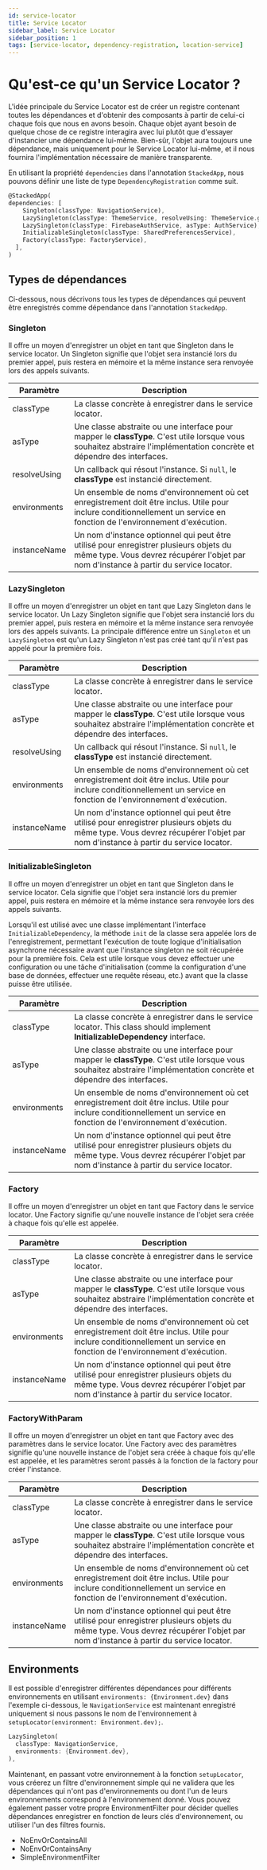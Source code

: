 ```yaml
---
id: service-locator
title: Service Locator
sidebar_label: Service Locator
sidebar_position: 1
tags: [service-locator, dependency-registration, location-service]
---
```


# Qu'est-ce qu'un Service Locator ?

L'idée principale du Service Locator est de créer un registre contenant toutes les dépendances et d'obtenir des composants à partir de celui-ci chaque fois que nous en avons besoin. Chaque objet ayant besoin de quelque chose de ce registre interagira avec lui plutôt que d'essayer d'instancier une dépendance lui-même. Bien-sûr, l'objet aura toujours une dépendance, mais uniquement pour le Service Locator lui-même, et il nous fournira l'implémentation nécessaire de manière transparente.

En utilisant la propriété `dependencies` dans l'annotation `StackedApp`, nous pouvons définir une liste de type `DependencyRegistration` comme suit.

```dart
@StackedApp(
dependencies: [
    Singleton(classType: NavigationService),
    LazySingleton(classType: ThemeService, resolveUsing: ThemeService.getInstance),
    LazySingleton(classType: FirebaseAuthService, asType: AuthService),
    InitializableSingleton(classType: SharedPreferencesService),
    Factory(classType: FactoryService),
  ],
)
```

## Types de dépendances

Ci-dessous, nous décrivons tous les types de dépendances qui peuvent être enregistrés comme dépendance dans l'annotation `StackedApp`.

### Singleton

Il offre un moyen d'enregistrer un objet en tant que Singleton dans le service locator. Un Singleton signifie que l'objet sera instancié lors du premier appel, puis restera en mémoire et la même instance sera renvoyée lors des appels suivants.

| Paramètre    | Description |
| ------------ | ----------- |
| classType    | La classe concrète à enregistrer dans le service locator. |
| asType       | Une classe abstraite ou une interface pour mapper le **classType**. C'est utile lorsque vous souhaitez abstraire l'implémentation concrète et dépendre des interfaces. |
| resolveUsing | Un callback qui résout l'instance. Si `null`, le **classType** est instancié directement. |
| environments | Un ensemble de noms d'environnement où cet enregistrement doit être inclus. Utile pour inclure conditionnellement un service en fonction de l'environnement d'exécution. |
| instanceName | Un nom d'instance optionnel qui peut être utilisé pour enregistrer plusieurs objets du même type. Vous devrez récupérer l'objet par nom d'instance à partir du service locator. |

### LazySingleton

Il offre un moyen d'enregistrer un objet en tant que Lazy Singleton dans le service locator. Un Lazy Singleton signifie que l'objet sera instancié lors du premier appel, puis restera en mémoire et la même instance sera renvoyée lors des appels suivants. La principale différence entre un `Singleton` et un `LazySingleton` est qu'un Lazy Singleton n'est pas créé tant qu'il n'est pas appelé pour la première fois.

| Paramètre    | Description |
| ------------ | ----------- |
| classType    | La classe concrète à enregistrer dans le service locator. |
| asType       | Une classe abstraite ou une interface pour mapper le **classType**. C'est utile lorsque vous souhaitez abstraire l'implémentation concrète et dépendre des interfaces. |
| resolveUsing | Un callback qui résout l'instance. Si `null`, le **classType** est instancié directement. |
| environments | Un ensemble de noms d'environnement où cet enregistrement doit être inclus. Utile pour inclure conditionnellement un service en fonction de l'environnement d'exécution. |
| instanceName | Un nom d'instance optionnel qui peut être utilisé pour enregistrer plusieurs objets du même type. Vous devrez récupérer l'objet par nom d'instance à partir du service locator. |

### InitializableSingleton

Il offre un moyen d'enregistrer un objet en tant que Singleton dans le service locator. Cela signifie que l'objet sera instancié lors du premier appel, puis restera en mémoire et la même instance sera renvoyée lors des appels suivants.

Lorsqu'il est utilisé avec une classe implémentant l'interface `InitializableDependency`, la méthode `init` de la classe sera appelée lors de l'enregistrement, permettant l'exécution de toute logique d'initialisation asynchrone nécessaire avant que l'instance singleton ne soit récupérée pour la première fois. Cela est utile lorsque vous devez effectuer une configuration ou une tâche d'initialisation (comme la configuration d'une base de données, effectuer une requête réseau, etc.) avant que la classe puisse être utilisée.

| Paramètre    | Description |
| ------------ | ----------- |
| classType    | La classe concrète à enregistrer dans le service locator. This class should implement **InitializableDependency** interface. |
| asType       | Une classe abstraite ou une interface pour mapper le **classType**. C'est utile lorsque vous souhaitez abstraire l'implémentation concrète et dépendre des interfaces. |
| environments | Un ensemble de noms d'environnement où cet enregistrement doit être inclus. Utile pour inclure conditionnellement un service en fonction de l'environnement d'exécution. |
| instanceName | Un nom d'instance optionnel qui peut être utilisé pour enregistrer plusieurs objets du même type. Vous devrez récupérer l'objet par nom d'instance à partir du service locator. |

### Factory

Il offre un moyen d'enregistrer un objet en tant que Factory dans le service locator. Une Factory signifie qu'une nouvelle instance de l'objet sera créée à chaque fois qu'elle est appelée.

| Paramètre    | Description |
| ------------ | ----------- |
| classType    | La classe concrète à enregistrer dans le service locator. |
| asType       | Une classe abstraite ou une interface pour mapper le **classType**. C'est utile lorsque vous souhaitez abstraire l'implémentation concrète et dépendre des interfaces. |
| environments | Un ensemble de noms d'environnement où cet enregistrement doit être inclus. Utile pour inclure conditionnellement un service en fonction de l'environnement d'exécution. |
| instanceName | Un nom d'instance optionnel qui peut être utilisé pour enregistrer plusieurs objets du même type. Vous devrez récupérer l'objet par nom d'instance à partir du service locator. |

### FactoryWithParam

Il offre un moyen d'enregistrer un objet en tant que Factory avec des paramètres dans le service locator. Une Factory avec des paramètres signifie qu'une nouvelle instance de l'objet sera créée à chaque fois qu'elle est appelée, et les paramètres seront passés à la fonction de la factory pour créer l'instance.

| Paramètre    | Description |
| ------------ | ----------- |
| classType    | La classe concrète à enregistrer dans le service locator. |
| asType       | Une classe abstraite ou une interface pour mapper le **classType**. C'est utile lorsque vous souhaitez abstraire l'implémentation concrète et dépendre des interfaces. |
| environments | Un ensemble de noms d'environnement où cet enregistrement doit être inclus. Utile pour inclure conditionnellement un service en fonction de l'environnement d'exécution. |
| instanceName | Un nom d'instance optionnel qui peut être utilisé pour enregistrer plusieurs objets du même type. Vous devrez récupérer l'objet par nom d'instance à partir du service locator. |

## Environments

Il est possible d'enregistrer différentes dépendances pour différents environnements en utilisant `environments: {Environment.dev}` dans l'exemple ci-dessous, le `NavigationService` est maintenant enregistré uniquement si nous passons le nom de l'environnement à `setupLocator(environment: Environment.dev);`.

```dart
LazySingleton(
  classType: NavigationService,
  environments: {Environment.dev},
),
```

Maintenant, en passant votre environnement à la fonction `setupLocator`, vous créerez un filtre d'environnement simple qui ne validera que les dépendances qui n'ont pas d'environnements ou dont l'un de leurs environnements correspond à l'environnement donné. Vous pouvez également passer votre propre EnvironmentFilter pour décider quelles dépendances enregistrer en fonction de leurs clés d'environnement, ou utiliser l'un des filtres fournis.

* NoEnvOrContainsAll
* NoEnvOrContainsAny
* SimpleEnvironmentFilter
